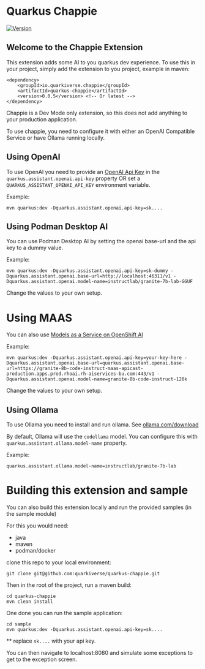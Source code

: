 # Quarkus Chappie

[![Version](https://img.shields.io/maven-central/v/io.quarkiverse.chappie/quarkus-chappie?logo=apache-maven&style=flat-square)](https://central.sonatype.com/artifact/io.quarkiverse.chappie/quarkus-chappie-parent)

## Welcome to the Chappie Extension

This extension adds some AI to you quarkus dev experience. To use this in your project, simply add the
extension to you project, example in maven:

```
<dependency>
    <groupId>io.quarkiverse.chappie</groupId>
    <artifactId>quarkus-chappie</artifactId>
    <version>0.0.5</version> <!-- Or latest -->
</dependency>
```

Chappie is a Dev Mode only extension, so this does not add anything to your production application.

To use chappie, you need to configure it with either an OpenAI Compatible Service or have Ollama running locally.

## Using OpenAI
To use OpenAI you need to provide an [OpenAI Api Key](https://help.openai.com/en/articles/4936850-where-do-i-find-my-openai-api-key) 
in the `quarkus.assistant.openai.api-key` property OR set a `QUARKUS_ASSISTANT_OPENAI_API_KEY` environment variable. 
                        
Example:

```
mvn quarkus:dev -Dquarkus.assistant.openai.api-key=sk....
```

## Using Podman Desktop AI
You can use Podman Desktop AI by setting the openai base-url and the api key to a dummy value.

Example:

```
mvn quarkus:dev -Dquarkus.assistant.openai.api-key=sk-dummy -Dquarkus.assistant.openai.base-url=http://localhost:46311/v1 -Dquarkus.assistant.openai.model-name=instructlab/granite-7b-lab-GGUF
```

Change the values to your own setup.

# Using MAAS

You can also use [Models as a Service on OpenShift AI](https://maas.apps.prod.rhoai.rh-aiservices-bu.com/)

Example:

```
mvn quarkus:dev -Dquarkus.assistant.openai.api-key=your-key-here -Dquarkus.assistant.openai.base-url=quarkus.assistant.openai.base-url=https://granite-8b-code-instruct-maas-apicast-production.apps.prod.rhoai.rh-aiservices-bu.com:443/v1 -Dquarkus.assistant.openai.model-name=granite-8b-code-instruct-128k
```

Change the values to your own setup.

## Using Ollama
To use Ollama you need to install and run ollama. See [ollama.com/download](https://ollama.com/download)

By default, Ollama will use the `codellama` model. You can configure this with `quarkus.assistant.ollama.model-name` property.

Example:

```
quarkus.assistant.ollama.model-name=instructlab/granite-7b-lab
```

# Building this extension and sample

You can also build this extension locally and run the provided samples (in the sample module)

For this you would need:

- java
- maven
- podman/docker

clone this repo to your local environment:

```
git clone git@github.com:quarkiverse/quarkus-chappie.git
```

Then in the root of the project, run a maven build:

```
cd quarkus-chappie
mvn clean install
```

One done you can run the sample application:

```
cd sample
mvn quarkus:dev -Dquarkus.assistant.openai.api-key=sk....
```

** replace `sk....` with your api key.

You can then navigate to localhost:8080 and simulate some exceptions to get to the exception screen.
